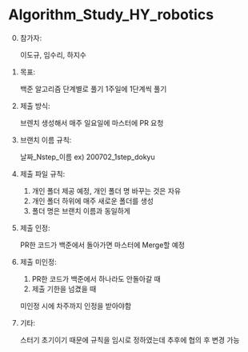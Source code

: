 # Algorithm_Study_HY_robotics

0. 참가자: 

	이도규, 임수리, 하지수

1. 목표:

	백준 알고리즘 단계별로 풀기 1주일에 1단계씩 풀기

2. 제출 방식:

	브렌치 생성해서 매주 일요일에 마스터에 PR 요청

3. 브랜치 이름 규칙:

	날짜_Nstep_이름   ex) 200702_1step_dokyu

4. 제출 파일 규칙:

	1. 개인 폴더 제공 예정, 개인 폴더 명 바꾸는 것은 자유
	2. 개인 폴더 하위에 매주 새로운 폴더를 생성
	3. 폴더 명은 브랜치 이름과 동일하게 

5. 제출 인정:

	PR한 코드가 백준에서 돌아가면 마스터에 Merge할 예정

6. 제출 미인정:

	1. PR한 코드가 백준에서 하나라도 안돌아갈 때
	2. 제출 기한을 넘겼을 때

	미인정 시에 차주까지 인정을 받아야함

7. 기타:

	스터기 초기이기 때문에 규칙을 임시로 정하였는데 추후에 협의 후 변경 가능
	



